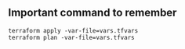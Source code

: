 ## Important command to remember
```
terraform apply -var-file=vars.tfvars
terraform plan -var-file=vars.tfvars
```